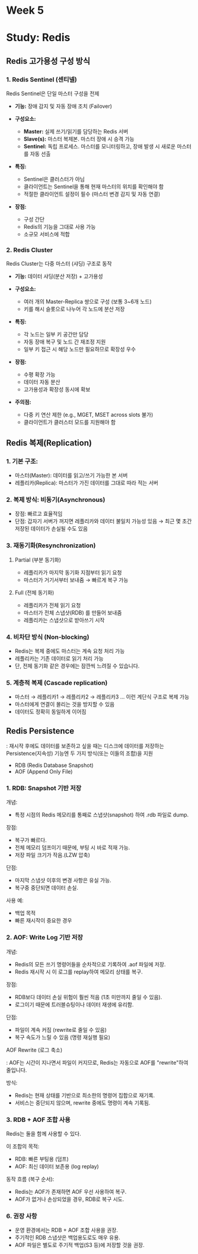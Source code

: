 # Week 5
# Study: Redis

## Redis 고가용성 구성 방식

### 1. Redis Sentinel (센티넬)
Redis Sentinel은 단일 마스터 구성을 전제
- **기능:** 장애 감지 및 자동 장애 조치 (Failover)
- **구성요소:**
    - **Master:** 실제 쓰기/읽기를 담당하는 Redis 서버
    - **Slave(s):** 마스터 복제본. 마스터 장애 시 승격 가능
    - **Sentinel:** 독립 프로세스. 마스터를 모니터링하고, 장애 발생 시 새로운 마스터를 자동 선출

- **특징:**
    - Sentinel은 클러스터가 아님
    - 클라이언트는 Sentinel을 통해 현재 마스터의 위치를 확인해야 함
    - 적절한 클라이언트 설정이 필수 (마스터 변경 감지 및 자동 연결)

- **장점:**
    - 구성 간단
    - Redis의 기능을 그대로 사용 가능
    - 소규모 서비스에 적합

### 2. Redis Cluster
Redis Cluster는 다중 마스터 (샤딩) 구조로 동작

- **기능:** 데이터 샤딩(분산 저장) + 고가용성
- **구성요소:**
    - 여러 개의 Master-Replica 쌍으로 구성 (보통 3~6개 노드)
    - 키를 해시 슬롯으로 나누어 각 노드에 분산 저장

- **특징:**
    - 각 노드는 일부 키 공간만 담당
    - 자동 장애 복구 및 노드 간 재조정 지원
    - 일부 키 접근 시 해당 노드만 필요하므로 확장성 우수

- **장점:**
    - 수평 확장 가능
    - 데이터 자동 분산
    - 고가용성과 확장성 동시에 확보

- **주의점:**
    - 다중 키 연산 제한 (e.g., MGET, MSET across slots 불가)
    - 클라이언트가 클러스터 모드를 지원해야 함

## Redis 복제(Replication)

### 1. 기본 구조:
- 마스터(Master): 데이터를 읽고/쓰기 가능한 본 서버
- 레플리카(Replica): 마스터가 가진 데이터를 그대로 따라 적는 서버

### 2. 복제 방식: 비동기(Asynchronous)
- 장점: 빠르고 효율적임
- 단점: 갑자기 서버가 꺼지면 레플리카와 데이터 불일치 가능성 있음
→ 최근 몇 초간 저장된 데이터가 손실될 수도 있음

### 3. 재동기화(Resynchronization)
1) Partial (부분 동기화)
   - 레플리카가 마지막 동기화 지점부터 읽기 요청 
   - 마스터가 거기서부터 보내줌 → 빠르게 복구 가능

2) Full (전체 동기화)
   - 레플리카가 전체 읽기 요청 
   - 마스터가 전체 스냅샷(RDB) 를 만들어 보내줌 
   - 레플리카는 스냅샷으로 받아쓰기 시작

### 4. 비차단 방식 (Non-blocking)
- Redis는 복제 중에도 마스터는 계속 요청 처리 가능 
- 레플리카는 기존 데이터로 읽기 처리 가능 
- 단, 전체 동기화 같은 경우에는 잠깐씩 느려질 수 있습니다.

### 5. 계층적 복제 (Cascade replication)
- 마스터 → 레플리카1 → 레플리카2 → 레플리카3 ...
   이런 계단식 구조로 복제 가능
- 마스터에게 연결이 몰리는 것을 방지할 수 있음
- 데이터도 정확히 동일하게 이어짐



## Redis Persistence

: 재시작 후에도 데이터를 보존하고 싶을 때는 디스크에 데이터를 저장하는 Persistence(지속성) 기능엔
두 가지 방식(또는 이들의 조합)을 지원

- RDB (Redis Database Snapshot)
- AOF (Append Only File)

### 1. RDB: Snapshot 기반 저장
개념: 
- 특정 시점의 Redis 메모리를 통째로 스냅샷(snapshot) 하여 .rdb 파일로 dump.

장점:
- 복구가 빠르다.
- 전체 메모리 덤프이기 때문에, 부팅 시 바로 적재 가능.
- 저장 파일 크기가 작음.(LZW 압축)

단점:
- 마지막 스냅샷 이후의 변경 사항은 유실 가능.
- 복구중 중단되면 데이터 손실.

사용 예:
- 백업 목적 
- 빠른 재시작이 중요한 경우

### 2. AOF: Write Log 기반 저장
개념: 
- Redis의 모든 쓰기 명령어들을 순차적으로 기록하여 .aof 파일에 저장.
- Redis 재시작 시 이 로그를 replay하여 메모리 상태를 복구.

장점:
- RDB보다 데이터 손실 위험이 훨씬 적음 (1초 미만까지 줄일 수 있음).
- 로그이기 때문에 트러블슈팅이나 데이터 재생에 유리함.

단점:
- 파일이 계속 커짐 (rewrite로 줄일 수 있음)
- 복구 속도가 느릴 수 있음 (명령 재실행 필요)

AOF Rewrite (로그 축소)

: AOF는 시간이 지나면서 파일이 커지므로, Redis는 자동으로 AOF를 "rewrite"하여 줄입니다.

방식:
- Redis는 현재 상태를 기반으로 최소한의 명령어 집합으로 재기록.
- 서비스는 중단되지 않으며, rewrite 중에도 명령이 계속 기록됨.


### 3. RDB + AOF 조합 사용
Redis는 둘을 함께 사용할 수 있다.

이 조합의 목적:
- RDB: 빠른 부팅용 (덤프)
- AOF: 최신 데이터 보존용 (log replay)

동작 흐름 (복구 순서):
- Redis는 AOF가 존재하면 AOF 우선 사용하여 복구.
- AOF가 없거나 손상되었을 경우, RDB로 복구 시도.

### 6. 권장 사항
- 운영 환경에서는 RDB + AOF 조합 사용을 권장.
- 주기적인 RDB 스냅샷은 백업용도로도 매우 유용.
- AOF 파일은 별도로 주기적 백업(S3 등)에 저장할 것을 권장.
